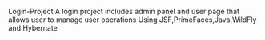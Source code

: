 
Login-Project
A login project includes admin panel and user page that allows user to manage user operations Using JSF,PrimeFaces,Java,WildFly and Hybernate
